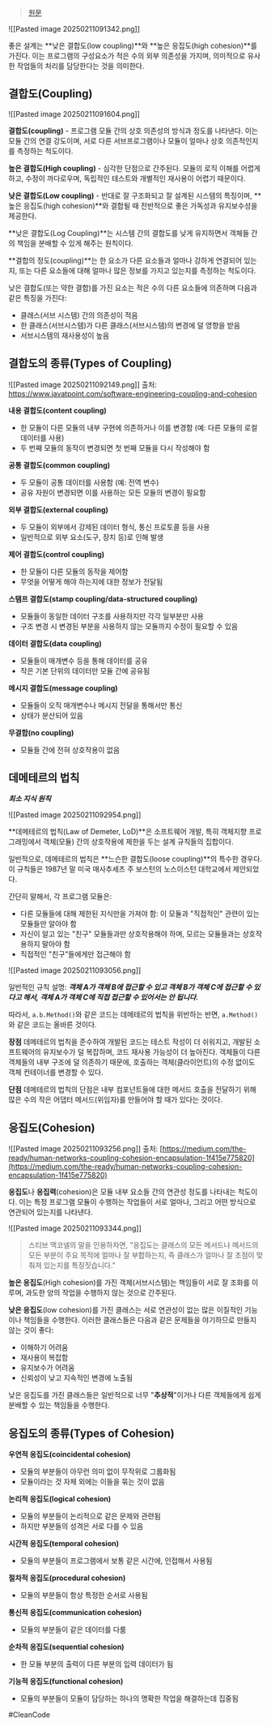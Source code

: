 > [원문](https://ubiklab.net/posts/low-coupling-high-cohesion/?source=post_page-----d36369fb1be9--------------------------------)

![[Pasted image 20250211091342.png]]

좋은 설계는 **낮은 결합도(low coupling)**와 **높은 응집도(high cohesion)**를 가진다. 이는 프로그램의 구성요소가 적은 수의 외부 의존성을 가지며, 의미적으로 유사한 작업들의 처리를 담당한다는 것을 의미한다.

## 결합도(Coupling)

![[Pasted image 20250211091604.png]]

**결합도(coupling)** - 프로그램 모듈 간의 상호 의존성의 방식과 정도를 나타낸다. 이는 모듈 간의 연결 강도이며, 서로 다른 서브프로그램이나 모듈이 얼마나 상호 의존적인지를 측정하는 척도이다.

**높은 결합도(High coupling)** - 심각한 단점으로 간주된다. 모듈의 로직 이해를 어렵게하고, 수정이 까다로우며, 독립적인 테스트와 개별적인 재사용이 어렵기 때문이다.

**낮은 결합도(Low coupling)** - 반대로 잘 구조화되고 잘 설계된 시스템의 특징이며, **높은 응집도(high cohesion)**와 결합될 때 전반적으로 좋은 가독성과 유지보수성을 제공한다.

**낮은 결합도(Log Coupling)**는 시스템 간의 결합도를 낮게 유지하면서 객체들 간의 책임을 분배할 수 있게 해주는 원칙이다.

**결합의 정도(coupling)**는 한 요소가 다른 요소들과 얼마나 강하게 연결되어 있는지, 또는 다른 요소들에 대해 얼마나 많은 정보를 가지고 있는지를 측정하는 척도이다.

낮은 결합도(또는 약한 결합)를 가진 요소는 적은 수의 다른 요소들에 의존하며 다음과 같은 특징을 가진다:

- 클래스(서브 시스템) 간의 의존성이 적음
- 한 클래스(서브시스템)가 다른 클래스(서브시스템)의 변경에 덜 영향을 받음
- 서브시스템의 재사용성이 높음

## 결합도의 종류(Types of Coupling)

![[Pasted image 20250211092149.png]]
출처: https://www.javatpoint.com/software-engineering-coupling-and-cohesion

**내용 결합도(content coupling)**
* 한 모듈이 다른 모듈의 내부 구현에 의존하거나 이를 변경함 (예: 다른 모듈의 로컬 데이터를 사용)
* 두 번째 모듈의 동작이 변경되면 첫 번째 모듈을 다시 작성해야 함

**공통 결합도(common coupling)**
* 두 모듈이 공통 데이터를 사용함 (예: 전역 변수)
* 공유 자원이 변경되면 이를 사용하는 모든 모듈의 변경이 필요함

**외부 결합도(external coupling)**
* 두 모듈이 외부에서 강제된 데이터 형식, 통신 프로토콜 등을 사용
* 일반적으로 외부 요소(도구, 장치 등)로 인해 발생

**제어 결합도(control coupling)**
* 한 모듈이 다른 모듈의 동작을 제어함
* 무엇을 어떻게 해야 하는지에 대한 정보가 전달됨

**스탬프 결합도(stamp coupling/data-structured coupling)**
* 모듈들이 동일한 데이터 구조를 사용하지만 각각 일부분만 사용
* 구조 변경 시 변경된 부분을 사용하지 않는 모듈까지 수정이 필요할 수 있음

**데이터 결합도(data coupling)**
* 모듈들이 매개변수 등을 통해 데이터를 공유
* 작은 기본 단위의 데이터만 모듈 간에 공유됨

**메시지 결합도(message coupling)**
* 모듈들이 오직 매개변수나 메시지 전달을 통해서만 통신
* 상태가 분산되어 있음

**무결합(no coupling)**
* 모듈들 간에 전혀 상호작용이 없음

## 데메테르의 법칙
_**최소 지식 원칙**_

![[Pasted image 20250211092954.png]]

**데메테르의 법칙(Law of Demeter, LoD)**은 소프트웨어 개발, 특히 객체지향 프로그래밍에서 객체(모듈) 간의 상호작용에 제한을 두는 설계 규칙들의 집합이다.

일반적으로, 데메테르의 법칙은 **느슨한 결합도(loose coupling)**의 특수한 경우다. 이 규칙들은 1987년 말 미국 매사추세츠 주 보스턴의 노스이스턴 대학교에서 제안되었다.

간단히 말해서, 각 프로그램 모듈은:
* 다른 모듈들에 대해 제한된 지식만을 가져야 함: 이 모듈과 "직접적인" 관련이 있는 모듈들만 알아야 함
* 자신이 알고 있는 "친구" 모듈들과만 상호작용해야 하며, 모르는 모듈들과는 상호작용하지 말아야 함
* 직접적인 "친구"들에게만 접근해야 함

![[Pasted image 20250211093056.png]]

일반적인 규칙 설명: ***객체 A가 객체 B에 접근할 수 있고 객체 B가 객체 C에 접근할 수 있다고 해서, 객체 A가 객체 C에 직접 접근할 수 있어서는 안 됩니다.***

따라서, `a.b.Method()`와 같은 코드는 데메테르의 법칙을 위반하는 반면, `a.Method()`와 같은 코드는 올바른 것이다.

**장점**
데메테르의 법칙을 준수하여 개발된 코드는 테스트 작성이 더 쉬워지고, 개발된 소프트웨어의 유지보수가 덜 복잡하며, 코드 재사용 가능성이 더 높아진다. 객체들이 다른 객체들의 내부 구조에 덜 의존하기 때문에, 호출하는 객체(클라이언트)의 수정 없이도 객체 컨테이너를 변경할 수 있다.

**단점**
데메테르의 법칙의 단점은 내부 컴포넌트들에 대한 메서드 호출을 전달하기 위해 많은 수의 작은 어댑터 메서드(위임자)를 만들어야 할 때가 있다는 것이다.

## 응집도(Cohesion)

![[Pasted image 20250211093256.png]]
출처: [https://medium.com/the-ready/human-networks-coupling-cohesion-encapsulation-1f415e775820](https://medium.com/the-ready/human-networks-coupling-cohesion-encapsulation-1f415e775820)

**응집도**나 **응집력**(cohesion)은 모듈 내부 요소들 간의 연관성 정도를 나타내는 척도이다. 이는 특정 프로그램 모듈이 수행하는 작업들이 서로 얼마나, 그리고 어떤 방식으로 연관되어 있는지를 나타낸다.

![[Pasted image 20250211093344.png]]

> 스티브 맥코넬의 말을 인용하자면, "응집도는 클래스의 모든 메서드나 메서드의 모든 부분이 주요 목적에 얼마나 잘 부합하는지, 즉 클래스가 얼마나 잘 초점이 맞춰져 있는지를 특징짓습니다."

**높은 응집도**(High cohesion)를 가진 객체(서브시스템)는 책임들이 서로 잘 조화를 이루며, 과도한 양의 작업을 수행하지 않는 것으로 간주된다.

**낮은 응집도**(low cohesion)를 가진 클래스는 서로 연관성이 없는 많은 이질적인 기능이나 책임들을 수행한다. 이러한 클래스들은 다음과 같은 문제들을 야기하므로 만들지 않는 것이 좋다:
* 이해하기 어려움
* 재사용이 복잡함
* 유지보수가 어려움
* 신뢰성이 낮고 지속적인 변경에 노출됨

낮은 응집도를 가진 클래스들은 일반적으로 너무 "**추상적**"이거나 다른 객체들에게 쉽게 분배할 수 있는 책임들을 수행한다.

## 응집도의 종류(Types of Cohesion)

**우연적 응집도(coincidental cohesion)**
* 모듈의 부분들이 아무런 의미 없이 무작위로 그룹화됨
* 모듈이라는 것 자체 외에는 이들을 묶는 것이 없음

**논리적 응집도(logical cohesion)**
* 모듈의 부분들이 논리적으로 같은 문제와 관련됨
* 하지만 부분들의 성격은 서로 다를 수 있음

**시간적 응집도(temporal cohesion)**
* 모듈의 부분들이 프로그램에서 보통 같은 시간에, 인접해서 사용됨

**절차적 응집도(procedural cohesion)**
* 모듈의 부분들이 항상 특정한 순서로 사용됨

**통신적 응집도(communication cohesion)**
* 모듈의 부분들이 같은 데이터를 다룸

**순차적 응집도(sequential cohesion)**
* 한 모듈 부분의 출력이 다른 부분의 입력 데이터가 됨

**기능적 응집도(functional cohesion)**
* 모듈의 부분들이 모듈이 담당하는 하나의 명확한 작업을 해결하는데 집중됨

#CleanCode